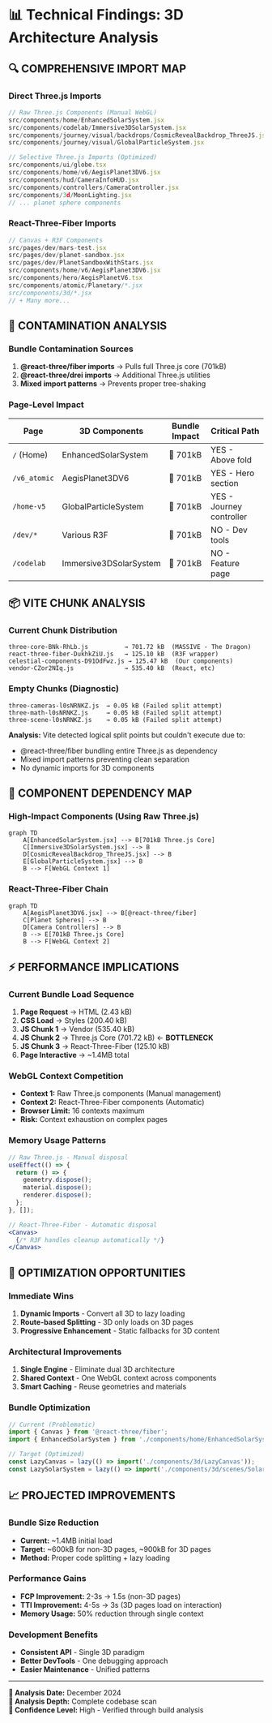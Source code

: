 # 📊 Technical Findings: 3D Architecture Analysis

## 🔍 **COMPREHENSIVE IMPORT MAP**

### **Direct Three.js Imports**
```jsx
// Raw Three.js Components (Manual WebGL)
src/components/home/EnhancedSolarSystem.jsx
src/components/codelab/Immersive3DSolarSystem.jsx  
src/components/journey/visual/backdrops/CosmicRevealBackdrop_ThreeJS.jsx
src/components/journey/visual/GlobalParticleSystem.jsx

// Selective Three.js Imports (Optimized)
src/components/ui/globe.tsx
src/components/home/v6/AegisPlanet3DV6.jsx
src/components/hud/CameraInfoHUD.jsx
src/components/controllers/CameraController.jsx
src/components/3d/MoonLighting.jsx
// ... planet sphere components
```

### **React-Three-Fiber Imports**
```jsx
// Canvas + R3F Components
src/pages/dev/mars-test.jsx
src/pages/dev/planet-sandbox.jsx  
src/pages/dev/PlanetSandboxWithStars.jsx
src/components/home/v6/AegisPlanet3DV6.jsx
src/components/hero/AegisPlanetV6.tsx
src/components/atomic/Planetary/*.jsx
src/components/3d/*.jsx
// + Many more...
```

## 🚨 **CONTAMINATION ANALYSIS**

### **Bundle Contamination Sources**
1. **@react-three/fiber imports** → Pulls full Three.js core (701kB)
2. **@react-three/drei imports** → Additional Three.js utilities
3. **Mixed import patterns** → Prevents proper tree-shaking

### **Page-Level Impact**
| Page | 3D Components | Bundle Impact | Critical Path |
|------|---------------|---------------|---------------|
| `/` (Home) | EnhancedSolarSystem | 🔴 701kB | YES - Above fold |
| `/v6_atomic` | AegisPlanet3DV6 | 🔴 701kB | YES - Hero section |
| `/home-v5` | GlobalParticleSystem | 🔴 701kB | YES - Journey controller |
| `/dev/*` | Various R3F | 🔴 701kB | NO - Dev tools |
| `/codelab` | Immersive3DSolarSystem | 🔴 701kB | NO - Feature page |

## 📦 **VITE CHUNK ANALYSIS**

### **Current Chunk Distribution**
```
three-core-BNk-RhLb.js          → 701.72 kB  (MASSIVE - The Dragon)
react-three-fiber-DukhkZiU.js   → 125.10 kB  (R3F wrapper)
celestial-components-D91OdFwz.js → 125.47 kB  (Our components)
vendor-CZor2NIq.js              → 535.40 kB  (React, etc)
```

### **Empty Chunks (Diagnostic)**
```
three-cameras-l0sNRNKZ.js  → 0.05 kB (Failed split attempt)
three-math-l0sNRNKZ.js     → 0.05 kB (Failed split attempt)  
three-scene-l0sNRNKZ.js    → 0.05 kB (Failed split attempt)
```

**Analysis:** Vite detected logical split points but couldn't execute due to:
- @react-three/fiber bundling entire Three.js as dependency
- Mixed import patterns preventing clean separation
- No dynamic imports for 3D components

## 🎯 **COMPONENT DEPENDENCY MAP**

### **High-Impact Components (Using Raw Three.js)**
```mermaid
graph TD
    A[EnhancedSolarSystem.jsx] --> B[701kB Three.js Core]
    C[Immersive3DSolarSystem.jsx] --> B
    D[CosmicRevealBackdrop_ThreeJS.jsx] --> B
    E[GlobalParticleSystem.jsx] --> B
    B --> F[WebGL Context 1]
```

### **React-Three-Fiber Chain**
```mermaid
graph TD
    A[AegisPlanet3DV6.jsx] --> B[@react-three/fiber]
    C[Planet Spheres] --> B
    D[Camera Controllers] --> B
    B --> E[701kB Three.js Core]
    B --> F[WebGL Context 2]
```

## ⚡ **PERFORMANCE IMPLICATIONS**

### **Current Bundle Load Sequence**
1. **Page Request** → HTML (2.43 kB)
2. **CSS Load** → Styles (200.40 kB)
3. **JS Chunk 1** → Vendor (535.40 kB)
4. **JS Chunk 2** → Three.js Core (701.72 kB) ← **BOTTLENECK**
5. **JS Chunk 3** → React-Three-Fiber (125.10 kB)
6. **Page Interactive** → ~1.4MB total

### **WebGL Context Competition**
- **Context 1:** Raw Three.js components (Manual management)
- **Context 2:** React-Three-Fiber components (Automatic)
- **Browser Limit:** 16 contexts maximum
- **Risk:** Context exhaustion on complex pages

### **Memory Usage Patterns**
```jsx
// Raw Three.js - Manual disposal
useEffect(() => {
  return () => {
    geometry.dispose();
    material.dispose();
    renderer.dispose();
  };
}, []);

// React-Three-Fiber - Automatic disposal
<Canvas>
  {/* R3F handles cleanup automatically */}
</Canvas>
```

## 🔧 **OPTIMIZATION OPPORTUNITIES**

### **Immediate Wins**
1. **Dynamic Imports** - Convert all 3D to lazy loading
2. **Route-based Splitting** - 3D only loads on 3D pages
3. **Progressive Enhancement** - Static fallbacks for 3D content

### **Architectural Improvements**
1. **Single Engine** - Eliminate dual 3D architecture
2. **Shared Context** - One WebGL context across components
3. **Smart Caching** - Reuse geometries and materials

### **Bundle Optimization**
```jsx
// Current (Problematic)
import { Canvas } from '@react-three/fiber';
import { EnhancedSolarSystem } from './components/home/EnhancedSolarSystem';

// Target (Optimized)
const LazyCanvas = lazy(() => import('./components/3d/LazyCanvas'));
const LazySolarSystem = lazy(() => import('./components/3d/scenes/SolarSystem'));
```

## 📈 **PROJECTED IMPROVEMENTS**

### **Bundle Size Reduction**
- **Current:** ~1.4MB initial load
- **Target:** ~600kB for non-3D pages, ~900kB for 3D pages
- **Method:** Proper code splitting + lazy loading

### **Performance Gains**
- **FCP Improvement:** 2-3s → 1.5s (non-3D pages)
- **TTI Improvement:** 4-5s → 3s (3D pages load on interaction)
- **Memory Usage:** 50% reduction through single context

### **Development Benefits**
- **Consistent API** - Single 3D paradigm
- **Better DevTools** - One debugging approach
- **Easier Maintenance** - Unified patterns

---

**📅 Analysis Date:** December 2024  
**🔬 Analysis Depth:** Complete codebase scan  
**🎯 Confidence Level:** High - Verified through build analysis 